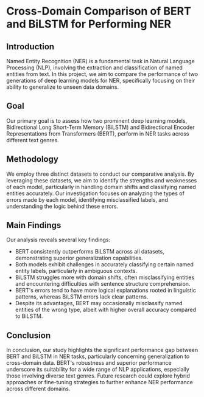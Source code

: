 # Cross-Domain Comparison of BERT and BiLSTM for Performing NER


## Introduction

Named Entity Recognition (NER) is a fundamental task in Natural Language Processing (NLP), involving the extraction and classification of named entities from text. In this project, we aim to compare the performance of two generations of deep learning models for NER, specifically focusing on their ability to generalize to unseen data domains.

## Goal

Our primary goal is to assess how two prominent deep learning models, Bidirectional Long Short-Term Memory (BiLSTM) and Bidirectional Encoder Representations from Transformers (BERT), perform in NER tasks across different text genres.

## Methodology

We employ three distinct datasets to conduct our comparative analysis. By leveraging these datasets, we aim to identify the strengths and weaknesses of each model, particularly in handling domain shifts and classifying named entities accurately. Our investigation focuses on analyzing the types of errors made by each model, identifying misclassified labels, and understanding the logic behind these errors.

## Main Findings

Our analysis reveals several key findings:

- BERT consistently outperforms BiLSTM across all datasets, demonstrating superior generalization capabilities.
- Both models exhibit challenges in accurately classifying certain named entity labels, particularly in ambiguous contexts.
- BiLSTM struggles more with domain shifts, often misclassifying entities and encountering difficulties with sentence structure comprehension.
- BERT's errors tend to have more logical explanations rooted in linguistic patterns, whereas BiLSTM errors lack clear patterns.
- Despite its advantages, BERT may occasionally misclassify named entities of the wrong type, albeit with higher overall accuracy compared to BiLSTM.

## Conclusion

In conclusion, our study highlights the significant performance gap between BERT and BiLSTM in NER tasks, particularly concerning generalization to cross-domain data. BERT's robustness and superior performance underscore its suitability for a wide range of NLP applications, especially those involving diverse text genres. Future research could explore hybrid approaches or fine-tuning strategies to further enhance NER performance across different domains.


